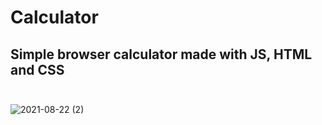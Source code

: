 # Calculator
## Simple browser calculator made with JS, HTML and CSS</br></br>
![2021-08-22 (2)](https://user-images.githubusercontent.com/69065770/130384196-08a33369-0bbd-41c8-8675-c6a04d9bc199.png)
